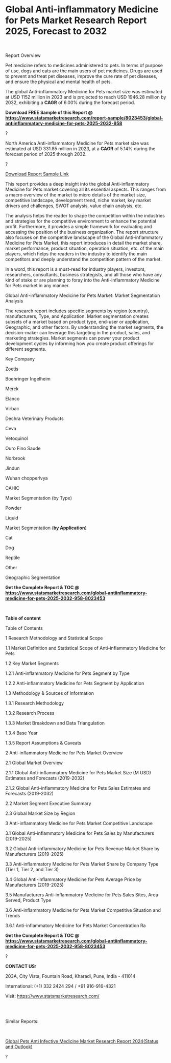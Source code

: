 <h1>Global Anti-inflammatory Medicine for Pets Market Research Report 2025, Forecast to 2032</h1><br/><p>Report Overview</p>
 
 
 
 <p>Pet medicine refers to medicines administered to pets. In terms of purpose of use, dogs and cats are the main users of pet medicines. Drugs are used to prevent and treat pet diseases, improve the cure rate of pet diseases, and ensure the physical and mental health of pets.</p>
 
 
 
 <p>The global Anti-inflammatory Medicine for Pets market size was estimated at USD 1152 million in 2023 and is projected to reach USD 1946.28 million by 2032, exhibiting a <strong>CAGR</strong> of 6.00% during the forecast period.</p>
 
 
 
 <div><b>Download FREE Sample of this Report @ <a href="https://www.statsmarketresearch.com/download-free-sample/8023453/global-antiinflammatory-medicine-for-pets-2025-2032-958">https://www.statsmarketresearch.com/report-sample/8023453/global-antiinflammatory-medicine-for-pets-2025-2032-958</a></b></div>
 
 
 
 <p>? </p>
 
 
 
 <p>North America Anti-inflammatory Medicine for Pets market size was estimated at USD 331.85 million in 2023, at a <strong>CAGR</strong> of 5.14% during the forecast period of 2025 through 2032.</p>
 
 
 
 <p>? </p>
 
 
 
 <p><a href="https://www.statsmarketresearch.com/download-free-sample/8023453/global-antiinflammatory-medicine-for-pets-2025-2032-958">Download Report Sample Link</a></p>
 
 
 
 <p>This report provides a deep insight into the global Anti-inflammatory Medicine for Pets market covering all its essential aspects. This ranges from a macro overview of the market to micro details of the market size, competitive landscape, development trend, niche market, key market drivers and challenges, SWOT analysis, value chain analysis, etc.</p>
 
 
 
 <p>The analysis helps the reader to shape the competition within the industries and strategies for the competitive environment to enhance the potential profit. Furthermore, it provides a simple framework for evaluating and accessing the position of the business organization. The report structure also focuses on the competitive landscape of the Global Anti-inflammatory Medicine for Pets Market, this report introduces in detail the market share, market performance, product situation, operation situation, etc. of the main players, which helps the readers in the industry to identify the main competitors and deeply understand the competition pattern of the market.</p>
 
 
 
 <p>In a word, this report is a must-read for industry players, investors, researchers, consultants, business strategists, and all those who have any kind of stake or are planning to foray into the Anti-inflammatory Medicine for Pets market in any manner.</p>
 
 
 
 <p>Global Anti-inflammatory Medicine for Pets Market: Market Segmentation Analysis</p>
 
 
 
 <p>The research report includes specific segments by region (country), manufacturers, Type, and Application. Market segmentation creates subsets of a market based on product type, end-user or application, Geographic, and other factors. By understanding the market segments, the decision-maker can leverage this targeting in the product, sales, and marketing strategies. Market segments can power your product development cycles by informing how you create product offerings for different segments.</p>
 
 
 
 <p>Key Company</p>
 
 
 
 <p>Zoetis</p>
 
 
 
 <p>Boehringer Ingelheim</p>
 
 
 
 <p>Merck</p>
 
 
 
 <p>Elanco</p>
 
 
 
 <p>Virbac</p>
 
 
 
 <p>Dechra Veterinary Products</p>
 
 
 
 <p>Ceva</p>
 
 
 
 <p>Vetoquinol</p>
 
 
 
 <p>Ouro Fino Saude</p>
 
 
 
 <p>Norbrook</p>
 
 
 
 <p>Jindun</p>
 
 
 
 <p>Wuhan chopperlvya</p>
 
 
 
 <p>CAHIC</p>
 
 
 
 <p>Market Segmentation (by Type)</p>
 
 
 
 <p>Powder</p>
 
 
 
 <p>Liquid</p>
 
 
 
 <p>Market Segmentation (<strong>by Application</strong>)</p>
 
 
 
 <p>Cat</p>
 
 
 
 <p>Dog</p>
 
 
 
 <p>Reptile</p>
 
 
 
 <p>Other</p>
 
 
 
 <p>Geographic Segmentation</p>
 
 
 
 <div><b>Get the Complete Report & TOC @ <a href="https://www.statsmarketresearch.com/global-antiinflammatory-medicine-for-pets-2025-2032-958-8023453">https://www.statsmarketresearch.com/global-antiinflammatory-medicine-for-pets-2025-2032-958-8023453</a></b></div>
 
 
 
 <p><br />
 
 <b>Table of content</b></p>
 
 
 
 <p>Table of Contents<br />
 
 1 Research Methodology and Statistical Scope<br />
 
 1.1 Market Definition and Statistical Scope of Anti-inflammatory Medicine for Pets<br />
 
 1.2 Key Market Segments<br />
 
 1.2.1 Anti-inflammatory Medicine for Pets Segment by Type<br />
 
 1.2.2 Anti-inflammatory Medicine for Pets Segment by Application<br />
 
 1.3 Methodology & Sources of Information<br />
 
 1.3.1 Research Methodology<br />
 
 1.3.2 Research Process<br />
 
 1.3.3 Market Breakdown and Data Triangulation<br />
 
 1.3.4 Base Year<br />
 
 1.3.5 Report Assumptions & Caveats<br />
 
 2 Anti-inflammatory Medicine for Pets Market Overview<br />
 
 2.1 Global Market Overview<br />
 
 2.1.1 Global Anti-inflammatory Medicine for Pets Market Size (M USD) Estimates and Forecasts (2019-2032)<br />
 
 2.1.2 Global Anti-inflammatory Medicine for Pets Sales Estimates and Forecasts (2019-2032)<br />
 
 2.2 Market Segment Executive Summary<br />
 
 2.3 Global Market Size by Region<br />
 
 3 Anti-inflammatory Medicine for Pets Market Competitive Landscape<br />
 
 3.1 Global Anti-inflammatory Medicine for Pets Sales by Manufacturers (2019-2025)<br />
 
 3.2 Global Anti-inflammatory Medicine for Pets Revenue Market Share by Manufacturers (2019-2025)<br />
 
 3.3 Anti-inflammatory Medicine for Pets Market Share by Company Type (Tier 1, Tier 2, and Tier 3)<br />
 
 3.4 Global Anti-inflammatory Medicine for Pets Average Price by Manufacturers (2019-2025)<br />
 
 3.5 Manufacturers Anti-inflammatory Medicine for Pets Sales Sites, Area Served, Product Type<br />
 
 3.6 Anti-inflammatory Medicine for Pets Market Competitive Situation and Trends<br />
 
 3.6.1 Anti-inflammatory Medicine for Pets Market Concentration Ra</p>
 
 
 
 <div><b>Get the Complete Report & TOC @ <a href="https://www.statsmarketresearch.com/global-antiinflammatory-medicine-for-pets-2025-2032-958-8023453">https://www.statsmarketresearch.com/global-antiinflammatory-medicine-for-pets-2025-2032-958-8023453</a></b></div>
 
 
 
 <p>? </p>
 
 
 
 <p><b>CONTACT US:</b><br />
 
 203A, City Vista, Fountain Road, Kharadi, Pune, India - 411014<br />
 
 International: (+1) 332 2424 294 / +91 916-916-4321<br />
 
 Visit: <a href="https://www.statsmarketresearch.com/">https://www.statsmarketresearch.com/</a><br />
 
 <br />
 
 <br />
 
 Similar Reports:<br />
 
 <br />
 
 <a href="https://www.statsmarketresearch.com/global-pets-anti-infective-medicine-2024-797-8018608">Global Pets Anti Infective Medicine Market Research Report 2024(Status and Outlook)</a><br />
 
 ? </p>